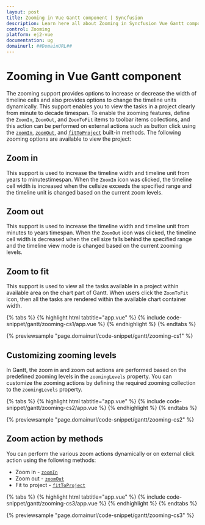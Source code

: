 ```yaml
---
layout: post
title: Zooming in Vue Gantt component | Syncfusion
description: Learn here all about Zooming in Syncfusion Vue Gantt component of Syncfusion Essential JS 2 and more.
control: Zooming 
platform: ej2-vue
documentation: ug
domainurl: ##DomainURL##
---
```


# Zooming in Vue Gantt component

The zooming support provides options to increase or decrease the width of timeline cells and also provides options to change the timeline units dynamically. This support enables you to view the tasks in a project clearly from minute to decade timespan. To enable the zooming features, define the `ZoomIn`, `ZoomOut`, and `ZoomToFit` items to toolbar items collections, and this action can be performed on external actions such as button click using the [`zoomIn`](https://ej2.syncfusion.com/vue/documentation/api/gantt/#zoomin), [`zoomOut`](https://ej2.syncfusion.com/vue/documentation/api/gantt/#zoomout), and [`fitToProject`](https://ej2.syncfusion.com/vue/documentation/api/gantt/#fittoproject) built-in methods. The following zooming options are available to view the project:

## Zoom in

This support is used to increase the timeline width and timeline unit from years to minutestimespan. When the `ZoomIn` icon was clicked, the timeline cell width is increased when the cellsize exceeds the specified range and the timeline unit is changed based on the current zoom levels.

## Zoom out

This support is used to increase the timeline width and timeline unit from minutes to years timespan. When the `ZoomOut` icon was clicked, the timeline cell width is decreased when the cell size falls behind the specified range and the timeline view mode is changed based on the current zooming levels.

## Zoom to fit

This support is used to view all the tasks available in a project within available area on the chart part of Gantt. When users click the `ZoomToFit` icon, then all the tasks are rendered within the available chart container width.

{% tabs %}
{% highlight html tabtitle="app.vue" %}
{% include code-snippet/gantt/zooming-cs1/app.vue %}
{% endhighlight %}
{% endtabs %}
        
{% previewsample "page.domainurl/code-snippet/gantt/zooming-cs1" %}

## Customizing zooming levels

In Gantt, the zoom in and zoom out actions are performed based on the predefined zooming levels in the `zoomingLevels` property. You can customize the zooming actions by defining the required zooming collection to the `zoomingLevels` property.

{% tabs %}
{% highlight html tabtitle="app.vue" %}
{% include code-snippet/gantt/zooming-cs2/app.vue %}
{% endhighlight %}
{% endtabs %}
        
{% previewsample "page.domainurl/code-snippet/gantt/zooming-cs2" %}

## Zoom action by methods

You can perform the various zoom actions dynamically or on external click action using the following methods:
* Zoom in - [`zoomIn`](https://ej2.syncfusion.com/vue/documentation/api/gantt/#zoomin)
* Zoom out - [`zoomOut`](https://ej2.syncfusion.com/vue/documentation/api/gantt/#zoomout)
* Fit to project - [`fitToProject`](https://ej2.syncfusion.com/vue/documentation/api/gantt/#fittoproject)

{% tabs %}
{% highlight html tabtitle="app.vue" %}
{% include code-snippet/gantt/zooming-cs3/app.vue %}
{% endhighlight %}
{% endtabs %}
        
{% previewsample "page.domainurl/code-snippet/gantt/zooming-cs3" %}